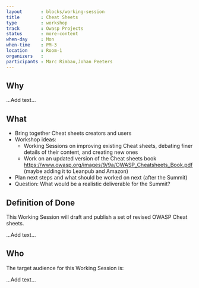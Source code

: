 ```yaml
---
layout       : blocks/working-session
title        : Cheat Sheets
type         : workshop
track        : Owasp Projects
status       : more-content
when-day     : Mon
when-time    : PM-3
location     : Room-1
organizers   :
participants : Marc Rimbau,Johan Peeters
---
```

## Why

...Add text...

## What

- Bring together Cheat sheets creators and users
- Workshop ideas:
  - Working Sessions on improving existing Cheat sheets, debating finer details of their content, and creating new ones
  - Work on an updated version of the Cheat sheets book https://www.owasp.org/images/9/9a/OWASP_Cheatsheets_Book.pdf (maybe adding it to Leanpub and Amazon)
- Plan next steps and what should be worked on next (after the Summit)
- Question: What would be a realistic deliverable for the Summit?

## Definition of Done

This Working Session will draft and publish a set of revised OWASP Cheat sheets. 

...Add text...

## Who

The target audience for this Working Session is:

...Add text...
